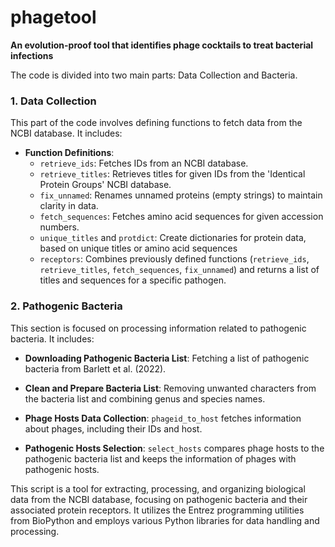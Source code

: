 # phagetool
**An evolution-proof tool that identifies phage cocktails to treat bacterial infections**

The code is divided into two main parts: Data Collection and Bacteria.

### 1. Data Collection
This part of the code involves defining functions to fetch data from the NCBI database. It includes:

- **Function Definitions**:
    - `retrieve_ids`: Fetches IDs from an NCBI database.
    - `retrieve_titles`: Retrieves titles for given IDs from the 'Identical Protein Groups' NCBI database.
    - `fix_unnamed`: Renames unnamed proteins (empty strings) to maintain clarity in data.
    - `fetch_sequences`: Fetches amino acid sequences for given accession numbers.
    - `unique_titles` and `protdict`: Create dictionaries for protein data, based on unique titles or amino acid sequences
    - `receptors`: Combines previously defined functions (`retrieve_ids`, `retrieve_titles`, `fetch_sequences`, `fix_unnamed`) and returns a list of titles and sequences for a specific pathogen.

### 2. Pathogenic Bacteria
This section is focused on processing information related to pathogenic bacteria. It includes:

- **Downloading Pathogenic Bacteria List**: Fetching a list of pathogenic bacteria from Barlett et al. (2022).
  
- **Clean and Prepare Bacteria List**: Removing unwanted characters from the bacteria list and combining genus and species names.

- **Phage Hosts Data Collection**: `phageid_to_host` fetches information about phages, including their IDs and host.

- **Pathogenic Hosts Selection**: `select_hosts` compares phage hosts to the pathogenic bacteria list and keeps the information of phages with pathogenic hosts.
  

This script is a tool for extracting, processing, and organizing biological data from the NCBI database, focusing on pathogenic bacteria and their associated protein receptors. It utilizes the Entrez programming utilities from BioPython and employs various Python libraries for data handling and processing.
